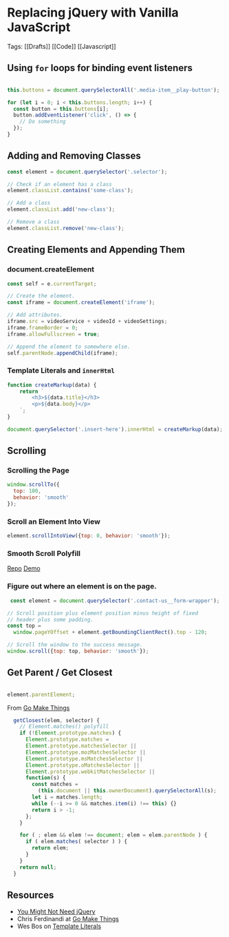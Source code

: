 # Replacing jQuery with Vanilla JavaScript

Tags: [[Drafts]] [[Code]] [[Javascript]]

## Using `for` loops for binding event listeners

```js

this.buttons = document.querySelectorAll('.media-item__play-button');

for (let i = 0; i < this.buttons.length; i++) {
  const button = this.buttons[i];
  button.addEventListener('click', () => {
    // Do something
  });
}
```

## Adding and Removing Classes

```js
const element = document.querySelector('.selector');

// Check if an element has a class
element.classList.contains('some-class');

// Add a class
element.classList.add('new-class');

// Remove a class
element.classList.remove('new-class');

```

## Creating Elements and Appending Them

### document.createElement
```js
const self = e.currentTarget;

// Create the element.
const iframe = document.createElement('iframe');

// Add attributes.
iframe.src = videoService + videoId + videoSettings;
iframe.frameBorder = 0;
iframe.allowFullscreen = true;

// Append the element to somewhere else.
self.parentNode.appendChild(iframe);
```

### Template Literals and `innerHtml`

```js
function createMarkup(data) {
	return `
		<h3>${data.title}</h3>
		<p>${data.body}</p>
	`;
}

document.querySelector('.insert-here').innerHtml = createMarkup(data);

```

## Scrolling

### Scrolling the Page

```js
window.scrollTo({
  top: 100,
  behavior: 'smooth'
});

```

### Scroll an Element Into View

```js
element.scrollIntoView({top: 0, behavior: 'smooth'});

```

### Smooth Scroll Polyfill
[Repo](https://github.com/iamdustan/smoothscroll)
[Demo](http://iamdustan.com/smoothscroll/)


###  Figure out where an element is on the page.

```js
 const element = document.querySelector('.contact-us__form-wrapper');

// Scroll position plus element position minus height of fixed
// header plus some padding.
const top =
  window.pageYOffset + element.getBoundingClientRect().top - 120;

// Scroll the window to the success message.
window.scroll({top: top, behavior: 'smooth'});
```

## Get Parent / Get Closest

```js

element.parentElement;

```


From [Go Make Things](https://gomakethings.com/how-to-get-the-closest-parent-element-with-a-matching-selector-using-vanilla-javascript/)

```js
  getClosest(elem, selector) {
    // Element.matches() polyfill
    if (!Element.prototype.matches) {
      Element.prototype.matches =
      Element.prototype.matchesSelector ||
      Element.prototype.mozMatchesSelector ||
      Element.prototype.msMatchesSelector ||
      Element.prototype.oMatchesSelector ||
      Element.prototype.webkitMatchesSelector ||
      function(s) {
        const matches =
          (this.document || this.ownerDocument).querySelectorAll(s);
        let i = matches.length;
        while (--i >= 0 && matches.item(i) !== this) {}
        return i > -1;
      };
    }

    for ( ; elem && elem !== document; elem = elem.parentNode ) {
      if ( elem.matches( selector ) ) {
        return elem;
      }
    }
    return null;
  }

```

## Resources
 - [You Might Not Need jQuery](http://youmightnotneedjquery.com/)
 - Chris Ferdinandi at [Go Make Things](https://gomakethings.com/articles/)
 - Wes Bos on [Template Literals](https://wesbos.com/template-strings-html/)